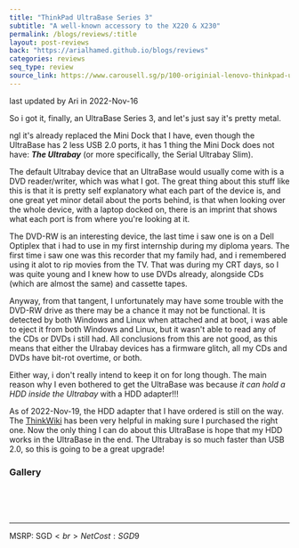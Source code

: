 ```yaml
---
title: "ThinkPad UltraBase Series 3"
subtitle: "A well-known accessory to the X220 & X230"
permalink: /blogs/reviews/:title
layout: post-reviews
back: "https://arialhamed.github.io/blogs/reviews"
categories: reviews
seq_type: review
source_link: https://www.carousell.sg/p/100-originial-lenovo-thinkpad-ultrabase-series-3-1112753465
---
```


<span class="timestamp">last updated by Ari in 2022-Nov-16</span>

So i got it, finally, an UltraBase Series 3, and let's just say it's pretty metal.

ngl it's already replaced the Mini Dock that I have, even though the UltraBase has 2 less USB 2.0 ports, it has 1 thing the Mini Dock does not have: _**The Ultrabay**_ (or more specifically, the Serial Ultrabay Slim). 

The default Ultrabay device that an UltraBase would usually come with is a DVD reader/writer, which was what I got. The great thing about this stuff like this is that it is pretty self explanatory what each part of the device is, and one great yet minor detail about the ports behind, is that when looking over the whole device, with a laptop docked on, there is an imprint that shows what each port is from where you're looking at it.

The DVD-RW is an interesting device, the last time i saw one is on a Dell Optiplex that i had to use in my first internship during my diploma years. The first time i saw one was this recorder that my family had, and i remembered using it alot to rip movies from the TV. That was during my CRT days, so I was quite young and I knew how to use DVDs already, alongside CDs (which are almost the same) and cassette tapes.

Anyway, from that tangent, I unfortunately may have some trouble with the DVD-RW drive as there may be a chance it may not be functional. It is detected by both Windows and Linux when attached and at boot, i was able to eject it from both Windows and Linux, but it wasn't able to read any of the CDs or DVDs i still had. All conclusions from this are not good, as this means that either the Ulrabay devices has a firmware glitch, all my CDs and DVDs have bit-rot overtime, or both.

Either way, i don't really intend to keep it on for long though. The main reason why I even bothered to get the UltraBase was because _it can hold a HDD inside the Ultrabay_ with a HDD adapter!!!

As of 2022-Nov-19, the HDD adapter that I have ordered is still on the way. The <a href="https://www.thinkwiki.org/wiki/Ultrabay" target="_blank">ThinkWiki</a> has been very helpful in making sure I purchased the right one. Now the only thing I can do about this UltraBase is hope that my HDD works in the UltraBase in the end. The Ultrabay is so much faster than USB 2.0, so this is going to be a great upgrade!

### Gallery

<br><br><br><hr>
MSRP: SGD$<br>
Net Cost: SGD$9